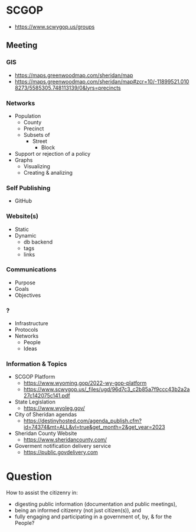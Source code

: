 # SCGOP
- https://www.scwygop.us/groups

## Meeting

### GIS
- https://maps.greenwoodmap.com/sheridan/map
- https://maps.greenwoodmap.com/sheridan/map#zcr=10/-11899521.0108273/5585305.748113139/0&lyrs=precincts

### Networks
- Population
  - County
  - Precinct
  - Subsets of
    - Street  
      - Block 
- Support or rejection of a policy
- Graphs
  - Visualizing
  - Creating & analizing 

### Self Publishing
- GitHub

### Website(s)
- Static
- Dynamic
  - db backend
  - tags
  - links 

### Communications
- Purpose
- Goals
- Objectives

### ?
- Infrastructure
- Protocols
- Networks
  - People
  - Ideas
 
### Information & Topics
- SCGOP Platform
  - https://www.wyoming.gop/2022-wy-gop-platform
  - https://www.scwygop.us/_files/ugd/96d7c3_c2b85a7f9ccc43b2a2a27c142075c141.pdf
- State Legislation 
  - https://www.wyoleg.gov/
- City of Sheridan agendas
  - https://destinyhosted.com/agenda_publish.cfm?id=74374&mt=ALL&vl=true&get_month=2&get_year=2023
- Sheridan County Website
  - https://www.sheridancounty.com/
- Goverment notification delivery service
  - https://public.govdelivery.com


# Question
How to assist the citizenry in: 
- digesting public information (documentation and public meetings),
- being an informed citizenry (not just citizen(s)), and
- fully engaging and participating in a government of, by, & for the People?
 
